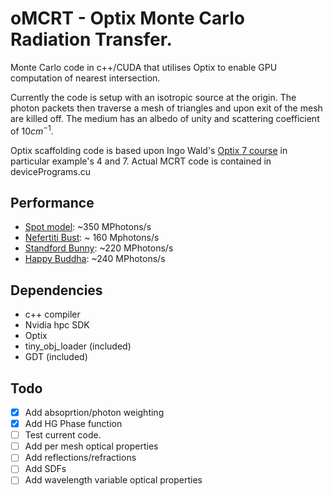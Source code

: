 # oMCRT - Optix Monte Carlo Radiation Transfer.

Monte Carlo code in c++/CUDA that utilises Optix to enable GPU computation of nearest intersection.

Currently the code is setup with an isotropic source at the origin.
The photon packets then traverse a mesh of triangles and upon exit of the mesh are killed off.
The medium has an albedo of unity and scattering coefficient of $10cm^{-1}$.

Optix scaffolding code is based upon Ingo Wald's [Optix 7 course](https://github.com/ingowald/optix7course) in particular example's 4 and 7.
Actual MCRT code is contained in devicePrograms.cu

## Performance

  * [Spot model](https://www.cs.cmu.edu/~kmcrane/Projects/ModelRepository/): ~350 MPhotons/s
  * [Nefertiti Bust](https://www.cs.cmu.edu/~kmcrane/Projects/ModelRepository/): ~ 160 Mphotons/s
  * [Standford Bunny](https://casual-effects.com/data/): ~220 MPhotons/s
  * [Happy Buddha](https://casual-effects.com/data/): ~240 MPhotons/s

## Dependencies
  * c++ compiler
  * Nvidia hpc SDK
  * Optix
  * tiny_obj_loader (included)
  * GDT (included)

## Todo
  - [x] Add absoprtion/photon weighting
  - [x] Add HG Phase function
  - [ ] Test current code.
  - [ ] Add per mesh optical properties
  - [ ] Add reflections/refractions
  - [ ] Add SDFs
  - [ ] Add wavelength variable optical properties
